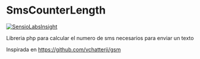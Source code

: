 SmsCounterLength
================

[![SensioLabsInsight](https://insight.sensiolabs.com/projects/8775ec02-53ad-414c-9dd7-e1af1bfbbff1/mini.png)](https://insight.sensiolabs.com/projects/8775ec02-53ad-414c-9dd7-e1af1bfbbff1)

Libreria php para calcular el numero de sms necesarios para enviar un texto

Inspirada en https://github.com/vchatterji/gsm

